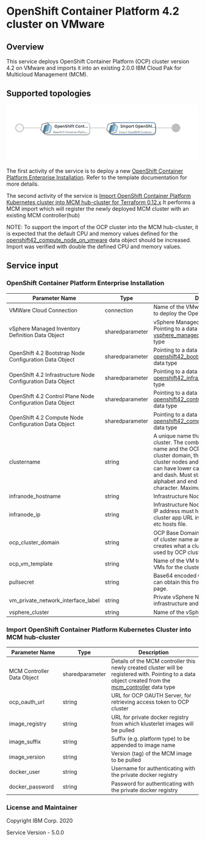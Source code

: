 # OpenShift Container Platform 4.2 cluster on VMware 

## Overview
This service deploys OpenShift Container Platform (OCP) cluster version 4.2 on VMware and imports it into an existing 2.0.0 IBM Cloud Pak for Multicloud Management (MCM).


## Supported topologies
![alt text](./OCP.jpg)

The first activity of the service is to deploy a new [OpenShift Container Platform Enterprise Installation](https://github.com/IBM-CAMHub-Open/template_openshift_installer/tree/4.2/terraform12/vmware/terraform). Refer to the template documentation for more details. 

The second activity of the service is [Import OpenShift Container Platform Kubernetes cluster into MCM hub-cluster for Terraform 0.12.x](https://github.com/IBM-CAMHub-Open/template_mcm_install/tree/5.0.0/terraform12/OCP/terraform) It performs a MCM import which will register the newly deployed MCM cluster with an existing MCM controller(hub) 

NOTE: To support the import of the OCP cluster into the MCM hub-cluster, it is expected that the default CPU and memory values defined for the [openshift42_compute_node_on_vmware](https://github.com/IBM-CAMHub-Open/template_cam_common/blob/4.1.0/common/datatypes/openshift42_compute_node_on_vmware.json) data object should be increased.  Import was verified with double the defined CPU and memory values.


## Service input

### OpenShift Container Platform Enterprise Installation

| Parameter Name | Type | Description |
| ----- | ----------| ----- |
| VMWare Cloud Connection | connection | Name of the VMware cloud connection used to deploy the OpenShift Container Platform |
| vSphere Managed Inventory Definition Data Object | sharedparameter | vSphere Managed Inventory Definition. Pointing to a data object created from the [vsphere_managed_inventory_definition](https://github.com/IBM-CAMHub-Open/template_cam_common/blob/3.2.1/common/datatypes/vsphere_inventory.json) data type |
| OpenShift 4.2 Bootstrap Node Configuration Data Object | sharedparameter | Pointing to a data object created from the [openshift42_bootstrap_node_on_vmware](https://github.com/IBM-CAMHub-Open/template_cam_common/blob/4.1.0/common/datatypes/openshift42_bootstrap_node_on_vmware.json) data type |
| OpenShift 4.2 Infrastructure Node Configuration Data Object | sharedparameter | Pointing to a data object created from the [openshift42_infra_node_on_vmware](https://github.com/IBM-CAMHub-Open/template_cam_common/blob/4.1.0/common/datatypes/openshift42_infra_node_on_vmware.json) data type |
| OpenShift 4.2 Control Plane Node Configuration Data Object | sharedparameter | Pointing to a data object created from the [openshift42_control_plane_node_on_vmware](https://github.com/IBM-CAMHub-Open/template_cam_common/blob/4.1.0/common/datatypes/openshift42_control_plane_node_on_vmware.json) data type |
| OpenShift 4.2 Compute Node Configuration Data Object | sharedparameter | Pointing to a data object created from the [openshift42_compute_node_on_vmware](https://github.com/IBM-CAMHub-Open/template_cam_common/blob/4.1.0/common/datatypes/openshift42_compute_node_on_vmware.json) data type |
| clustername | string | A unique name that identifies each OCP cluster. The combination of this cluster name and the OCP domain name creates a cluster domain, that will be used by OCP cluster nodes and the URLs. Cluster name can have lower case alphabets, numbers and dash. Must start with lower case alphabet and end with alpha-numeric character. Maximum length is 10 characters. |
| infranode_hostname | string | Infrastructure Node Hostname |
| infranode_ip | string | Infrastructure Node Public IP Address. This IP address must have a mapping to the OCP cluster app URL in your DNS or in your local etc hosts file. |
| ocp\_cluster\_domain | string | OCP Base Domain Name. The combination of cluster name and this domain name creates what a cluster domain, that will be used by OCP cluster nodes and the URLs. |
| ocp\_vm\_template | string | Name of the VM template to clone to create VMs for the cluster. |
| pullsecret | string | Base64 encoded OCP image pull secret. You can obtain this from your Red Hat account page. |
| vm\_private\_network_interface_label | string | Private vSphere Network name for infrastructure and OCP cluster VM. |
| vsphere_cluster | string | Name of the vSphere cluster. |

### Import OpenShift Container Platform Kubernetes Cluster into MCM hub-cluster

| Parameter Name | Type | Description |
| ----- | ----------| ----- |
| MCM Controller Data Object | sharedparameter | Details of the MCM controller this newly created cluster will be registered with. Pointing to a data object created from the [mcm_controller](https://github.com/IBM-CAMHub-Open/template_cam_common/blob/3.2.1/common/datatypes/mcm_controller.json) data type |
| ocp\_oauth\_url | string | URL for OCP OAUTH Server, for retrieving access token to OCP cluster |
| image_registry | string | URL for private docker registry from which klusterlet images will be pulled |
| image_suffix | string | Suffix (e.g. platform type) to be appended to image name |
| image_version | string | Version (tag) of the MCM image to be pulled |
| docker_user | string | Username for authenticating with the private docker registry |
| docker_password | string | Password for authenticating with the private docker registry |

### License and Maintainer

Copyright IBM Corp. 2020

Service Version - 5.0.0  